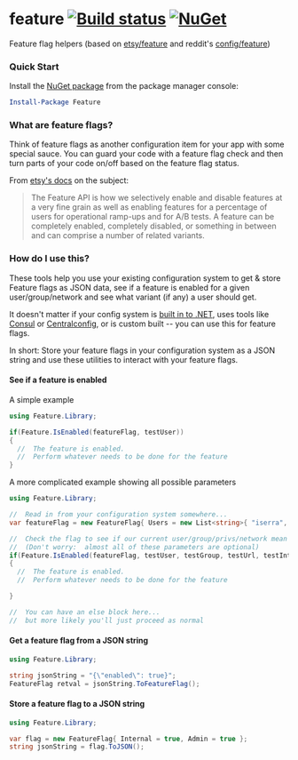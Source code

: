# feature [![Build status](https://ci.appveyor.com/api/projects/status/e8b6qyp05k3jk730?svg=true)](https://ci.appveyor.com/project/danesparza/feature) [![NuGet](https://img.shields.io/nuget/v/Feature.svg)](https://www.nuget.org/packages/Feature/)

Feature flag helpers (based on [etsy/feature](http://github.com/etsy/feature) and reddit's [config/feature](https://github.com/reddit/reddit/tree/master/r2/r2/config/feature))

### Quick Start

Install the [NuGet package](https://www.nuget.org/packages/Feature/) from the package manager console:

```powershell
Install-Package Feature
```

### What are feature flags?

Think of feature flags as another configuration item for your app with some special sauce.  You can guard your code with a feature flag check and then turn parts of your code on/off based on the feature flag status.  

From [etsy's docs](https://github.com/etsy/feature#feature-api) on the subject:

> The Feature API is how we selectively enable and disable features at a very fine grain as well as enabling features for a percentage of users for operational ramp-ups and for A/B tests. A feature can be completely enabled, completely disabled, or something in between and can comprise a number of related variants.

### How do I use this?

These tools help you use your existing configuration system to get & store Feature flags as JSON data, see if a feature is enabled for a given user/group/network and see what variant (if any) a user should get.

It doesn't matter if your config system is [built in to .NET](https://msdn.microsoft.com/en-us/library/system.configuration.configurationmanager.appsettings(v=vs.110).aspx), uses tools like [Consul](https://www.consul.io/api/kv.html) or [Centralconfig](https://github.com/cagedtornado/centralconfig), or is custom built -- you can use this for feature flags.

In short: Store your feature flags in your configuration system as a JSON string and use these utilities to interact with your feature flags.

#### See if a feature is enabled

A simple example
```csharp
using Feature.Library;

if(Feature.IsEnabled(featureFlag, testUser))
{
  //  The feature is enabled.
  //  Perform whatever needs to be done for the feature
}
```

A more complicated example showing all possible parameters
```csharp
using Feature.Library;

//  Read in from your configuration system somewhere...
var featureFlag = new FeatureFlag{ Users = new List<string>{ "iserra", "MReynolds"} };

//  Check the flag to see if our current user/group/privs/network mean that the feature is on or off
//  (Don't worry:  almost all of these parameters are optional)
if(Feature.IsEnabled(featureFlag, testUser, testGroup, testUrl, testInternal, testAdmin))
{
  //  The feature is enabled.
  //  Perform whatever needs to be done for the feature

}

//  You can have an else block here...
//  but more likely you'll just proceed as normal

```

#### Get a feature flag from a JSON string

```csharp
using Feature.Library;

string jsonString = "{\"enabled\": true}";
FeatureFlag retval = jsonString.ToFeatureFlag();
```

#### Store a feature flag to a JSON string

```csharp
using Feature.Library;

var flag = new FeatureFlag{ Internal = true, Admin = true };
string jsonString = flag.ToJSON();
```

